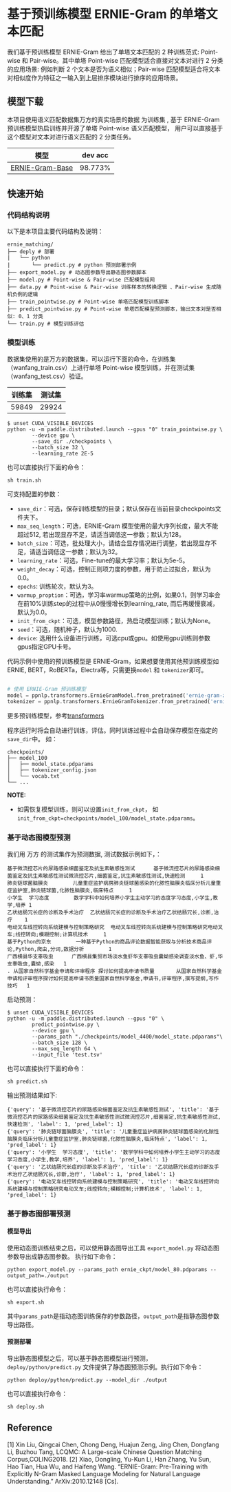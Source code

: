 # 基于预训练模型 ERNIE-Gram 的单塔文本匹配

我们基于预训练模型 ERNIE-Gram 给出了单塔文本匹配的 2 种训练范式: Point-wise 和 Pair-wise。其中单塔 Point-wise 匹配模型适合直接对文本对进行 2 分类的应用场景: 例如判断 2 个文本是否为语义相似；Pair-wise 匹配模型适合将文本对相似度作为特征之一输入到上层排序模块进行排序的应用场景。

## 模型下载
本项目使用语义匹配数据集万方的真实场景的数据 为训练集 , 基于 ERNIE-Gram 预训练模型热启训练并开源了单塔 Point-wise 语义匹配模型， 用户可以直接基于这个模型对文本对进行语义匹配的 2 分类任务。

| 模型  | dev acc |
| ---- | ------- |
| [ERNIE-Gram-Base](https://paddlenlp.bj.bcebos.com/models/text_matching/ernie_gram_zh_pointwise_matching_model.tar)  | 98.773% |

## 快速开始

### 代码结构说明

以下是本项目主要代码结构及说明：

```
ernie_matching/
├── deply # 部署
|   └── python
|       └── predict.py # python 预测部署示例
├── export_model.py # 动态图参数导出静态图参数脚本
├── model.py # Point-wise & Pair-wise 匹配模型组网
├── data.py # Point-wise & Pair-wise 训练样本的转换逻辑 、Pair-wise 生成随机负例的逻辑
├── train_pointwise.py # Point-wise 单塔匹配模型训练脚本
├── predict_pointwise.py # Point-wise 单塔匹配模型预测脚本，输出文本对是否相似: 0、1 分类
└── train.py # 模型训练评估
```

### 模型训练

数据集使用的是万方的数据集，可以运行下面的命令，在训练集（wanfang_train.csv）上进行单塔 Point-wise 模型训练，并在测试集（wanfang_test.csv）验证。

|  训练集 | 测试集 | 
| ------------ | ------------ | 
 |  59849| 29924 |


```shell
$ unset CUDA_VISIBLE_DEVICES
python -u -m paddle.distributed.launch --gpus "0" train_pointwise.py \
        --device gpu \
        --save_dir ./checkpoints \
        --batch_size 32 \
        --learning_rate 2E-5
```
也可以直接执行下面的命令：

```
sh train.sh
```

可支持配置的参数：

* `save_dir`：可选，保存训练模型的目录；默认保存在当前目录checkpoints文件夹下。
* `max_seq_length`：可选，ERNIE-Gram 模型使用的最大序列长度，最大不能超过512, 若出现显存不足，请适当调低这一参数；默认为128。
* `batch_size`：可选，批处理大小，请结合显存情况进行调整，若出现显存不足，请适当调低这一参数；默认为32。
* `learning_rate`：可选，Fine-tune的最大学习率；默认为5e-5。
* `weight_decay`：可选，控制正则项力度的参数，用于防止过拟合，默认为0.0。
* `epochs`: 训练轮次，默认为3。
* `warmup_proption`：可选，学习率warmup策略的比例，如果0.1，则学习率会在前10%训练step的过程中从0慢慢增长到learning_rate, 而后再缓慢衰减，默认为0.0。
* `init_from_ckpt`：可选，模型参数路径，热启动模型训练；默认为None。
* `seed`：可选，随机种子，默认为1000.
* `device`: 选用什么设备进行训练，可选cpu或gpu。如使用gpu训练则参数gpus指定GPU卡号。

代码示例中使用的预训练模型是 ERNIE-Gram，如果想要使用其他预训练模型如 ERNIE, BERT，RoBERTa，Electra等，只需更换`model` 和 `tokenizer`即可。

```python

# 使用 ERNIE-Gram 预训练模型
model = ppnlp.transformers.ErnieGramModel.from_pretrained('ernie-gram-zh')
tokenizer = ppnlp.transformers.ErnieGramTokenizer.from_pretrained('ernie-gram-zh')
```
更多预训练模型，参考[transformers](../../../docs/model_zoo/transformers.rst)

程序运行时将会自动进行训练，评估。同时训练过程中会自动保存模型在指定的`save_dir`中。
如：
```text
checkpoints/
├── model_100
│   ├── model_state.pdparams
│   ├── tokenizer_config.json
│   └── vocab.txt
└── ...
```

**NOTE:**
* 如需恢复模型训练，则可以设置`init_from_ckpt`， 如`init_from_ckpt=checkpoints/model_100/model_state.pdparams`。

### 基于动态图模型预测

我们用 万方 的测试集作为预测数据,  测试数据示例如下，：
```text
基于微流控芯片的尿路感染细菌鉴定及抗生素敏感性测试      基于微流控芯片的尿路感染细菌鉴定及抗生素敏感性测试微流控芯片,细菌鉴定,抗生素敏感性测试,快速检测     1
肺炎链球菌脑膜炎        儿童重症监护病房肺炎链球菌感染的化脓性脑膜炎临床分析儿童重症监护室,肺炎链球菌,化脓性脑膜炎,临床特点     1
小学生  学习态度        数学学科中如何培养小学生主动学习的态度学习态度,小学生,教学,培养 1
乙状结肠冗长症的诊断及手术治疗  乙状结肠冗长症的诊断及手术治疗乙状结肠冗长,诊断,治疗    1
电动叉车线控转向系统建模与控制策略研究  电动叉车线控转向系统建模与控制策略研究电动叉车;线控转向;模糊控制;计算机技术     1
基于Python的京东        一种基于Python的商品评论数据智能获取与分析技术商品评论,Python,爬虫,分词,数据分析        1
广西横县华支睾吸虫      广西横县集贸市场淡水鱼虾华支睾吸虫囊蚴感染调查淡水鱼、虾,华支睾吸虫,囊蚴,感染   1
. 从国家自然科学基金申请和评审程序 探讨如何提高申请书质量       从国家自然科学基金申请和评审程序探讨如何提高申请书质量国家自然科学基金,申请书,评审程序,撰写提纲,写作技巧   1
```

启动预测：

```shell
$ unset CUDA_VISIBLE_DEVICES
python -u -m paddle.distributed.launch --gpus "0" \
        predict_pointwise.py \
        --device gpu \
        --params_path "./checkpoints/model_4400/model_state.pdparams"\
        --batch_size 128 \
        --max_seq_length 64 \
        --input_file 'test.tsv'
```
也可以直接执行下面的命令：

```
sh predict.sh
```

输出预测结果如下:
```text
{'query': '基于微流控芯片的尿路感染细菌鉴定及抗生素敏感性测试', 'title': '基于微流控芯片的尿路感染细菌鉴定及抗生素敏感性测试微流控芯片,细菌鉴定,抗生素敏感性测试,快速检测', 'label': 1, 'pred_label': 1}
{'query': '肺炎链球菌脑膜炎', 'title': '儿童重症监护病房肺炎链球菌感染的化脓性脑膜炎临床分析儿童重症监护室,肺炎链球菌,化脓性脑膜炎,临床特点', 'label': 1, 'pred_label': 1}
{'query': '小学生  学习态度', 'title': '数学学科中如何培养小学生主动学习的态度学习态度,小学生,教学,培养', 'label': 1, 'pred_label': 1}
{'query': '乙状结肠冗长症的诊断及手术治疗', 'title': '乙状结肠冗长症的诊断及手术治疗乙状结肠冗长,诊断,治疗', 'label': 1, 'pred_label': 1}
{'query': '电动叉车线控转向系统建模与控制策略研究', 'title': '电动叉车线控转向系统建模与控制策略研究电动叉车;线控转向;模糊控制;计算机技术', 'label': 1, 'pred_label': 1}
```

### 基于静态图部署预测
#### 模型导出
使用动态图训练结束之后，可以使用静态图导出工具 `export_model.py` 将动态图参数导出成静态图参数。 执行如下命令：

`python export_model.py --params_path ernie_ckpt/model_80.pdparams --output_path=./output`

也可以直接执行命令：

```
sh export.sh
```

其中`params_path`是指动态图训练保存的参数路径，`output_path`是指静态图参数导出路径。

#### 预测部署
导出静态图模型之后，可以基于静态图模型进行预测，`deploy/python/predict.py` 文件提供了静态图预测示例。执行如下命令：

`python deploy/python/predict.py --model_dir ./output`

也可以直接执行命令：

```
sh deploy.sh
```

## Reference
[1] Xin Liu, Qingcai Chen, Chong Deng, Huajun Zeng, Jing Chen, Dongfang Li, Buzhou Tang, LCQMC: A Large-scale Chinese Question Matching Corpus,COLING2018.
[2] Xiao, Dongling, Yu-Kun Li, Han Zhang, Yu Sun, Hao Tian, Hua Wu, and Haifeng Wang. “ERNIE-Gram: Pre-Training with Explicitly N-Gram Masked Language Modeling for Natural Language Understanding.” ArXiv:2010.12148 [Cs].
